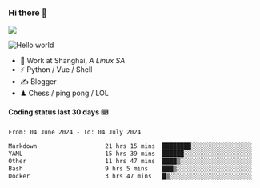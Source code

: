 ### Hi there 👋
![](https://komarev.com/ghpvc/?username=Xuhandsome)


<img src="https://github-readme-stats.vercel.app/api?username=XuHandsome&show_icons=true&theme=merko" alt="Hello world">

<br/>

- 🍻  Work at Shanghai, _A Linux SA_
- ⚡  Python / Vue / Shell
- ✍️  Blogger
- ♟  Chess / ping pong / LOL

#### Coding status last 30 days ⌨️

<!--START_SECTION:waka-->

```txt
From: 04 June 2024 - To: 04 July 2024

Markdown                   21 hrs 15 mins  ████████░░░░░░░░░░░░░░░░░   31.88 %
YAML                       15 hrs 39 mins  ██████░░░░░░░░░░░░░░░░░░░   23.47 %
Other                      11 hrs 47 mins  ████▒░░░░░░░░░░░░░░░░░░░░   17.68 %
Bash                       9 hrs 5 mins    ███▒░░░░░░░░░░░░░░░░░░░░░   13.63 %
Docker                     3 hrs 47 mins   █▒░░░░░░░░░░░░░░░░░░░░░░░   05.68 %
```

<!--END_SECTION:waka-->
